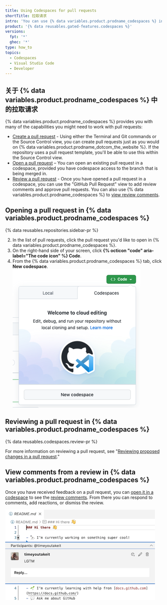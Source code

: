 ```yaml
---
title: Using Codespaces for pull requests
shortTitle: 拉取请求
intro: 'You can use {% data variables.product.prodname_codespaces %} in your development workflow to create pull requests, review pull requests, and address review comments.'
product: '{% data reusables.gated-features.codespaces %}'
versions:
  fpt: '*'
  ghec: '*'
type: how_to
topics:
  - Codespaces
  - Visual Studio Code
  - Developer
---
```


## 关于 {% data variables.product.prodname_codespaces %} 中的拉取请求

{% data variables.product.prodname_codespaces %} provides you with many of the capabilities you might need to work with pull requests:

- [Create a pull request](/codespaces/developing-in-codespaces/using-source-control-in-your-codespace#raising-a-pull-request) - Using either the Terminal and Git commands or the Source Control view, you can create pull requests just as you would on {% data variables.product.prodname_dotcom_the_website %}. If the repository uses a pull request template, you'll be able to use this within the Source Control view.
- [Open a pull request](#opening-a-pull-request-in-codespaces) – You can open an existing pull request in a codespace, provided you have codespace access to the branch that is being merged in.
- [Review a pull request](#reviewing-a-pull-request-in-codespaces) - Once you have opened a pull request in a codespace, you can use the "GitHub Pull Request" view to add review comments and approve pull requests. You can also use {% data variables.product.prodname_codespaces %} to [view review comments](#view-comments-from-a-review-in-codespaces).

## Opening a pull request in {% data variables.product.prodname_codespaces %}

{% data reusables.repositories.sidebar-pr %}

2. In the list of pull requests, click the pull request you'd like to open in {% data variables.product.prodname_codespaces %}.
3. On the right-hand side of your screen, click **{% octicon "code" aria-label="The code icon" %} Code**.
4. From the {% data variables.product.prodname_codespaces %} tab, click **New codespace**. ![Option to open PR in a codespace](/assets/images/help/codespaces/open-with-codespaces-pr.png)

## Reviewing a pull request in {% data variables.product.prodname_codespaces %}

{% data reusables.codespaces.review-pr %}

For more information on reviewing a pull request, see "[Reviewing proposed changes in a pull request](/github/collaborating-with-pull-requests/reviewing-changes-in-pull-requests/reviewing-proposed-changes-in-a-pull-request)."

## View comments from a review in {% data variables.product.prodname_codespaces %}

Once you have received feedback on a pull request, you can [open it in a codespace](#opening-a-pull-request-in-codespaces) to see the [review comments](#reviewing-a-pull-request-in-codespaces). From there you can respond to comments, add reactions, or dismiss the review.

  ![Option to open PR in a codespace](/assets/images/help/codespaces/incorporating-codespaces.png)
